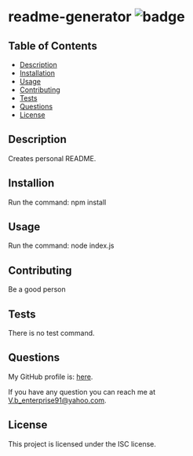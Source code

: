 # readme-generator ![badge](https://img.shields.io/badge/LICENSE-ISC-red)

## Table of Contents
- [Description](#description)
- [Installation](#installion)
- [Usage](#usage)
- [Contributing](#contributing)
- [Tests](#tests)
- [Questions](#questions)
- [License](#license)

## Description

Creates personal README.

## Installion

Run the command: npm install

## Usage

Run the command: node index.js

## Contributing

Be a good person

## Tests

There is no test command.
 
## Questions

My GitHub profile is: [here](https://github.com/MarcV623).

If you have any question you can reach me at V.b_enterprise91@yahoo.com.

## License

This project is licensed under the ISC license.